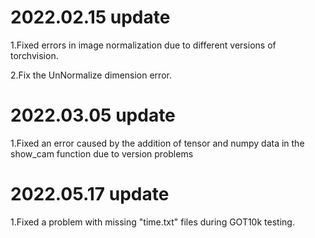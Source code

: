 # 2022.02.15 update
  1.Fixed errors in image normalization due to different versions of torchvision.
  
  2.Fix the UnNormalize dimension error.
  # 2022.03.05 update
  1.Fixed an error caused by the addition of tensor and numpy data in the show_cam function due to version problems
  
  # 2022.05.17 update
  1.Fixed a problem with missing "time.txt" files during GOT10k testing.
